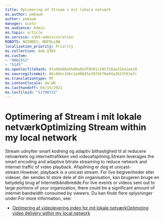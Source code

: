 ```yaml
---
title: Optimering af Stream i mit lokale netværk
ms.author: pebaum
author: pebaum
manager: scotv
ms.audience: Admin
ms.topic: article
ms.service: o365-administration
ROBOTS: NOINDEX, NOFOLLOW
localization_priority: Priority
ms.collection: Adm_O365
ms.custom:
- "9002552"
- "5145"
ms.openlocfilehash: 0fa96d48a5bd6e02df8501c2d5758aa31ba2ae28
ms.sourcegitcommit: 8bc60ec34bc1e40685e3976576e04a2623f63a7c
ms.translationtype: MT
ms.contentlocale: da-DK
ms.lasthandoff: 04/15/2021
ms.locfileid: "51790722"
---
```

# <a name="optimizing-stream-within-my-local-network"></a><span data-ttu-id="9697c-102">Optimering af Stream i mit lokale netværk</span><span class="sxs-lookup"><span data-stu-id="9697c-102">Optimizing Stream within my local network</span></span>

<span data-ttu-id="9697c-103">Stream udnytter smart kodning og adaptiv bithastighed til at reducere netværkets og internettrafikken ved videoafspilning.</span><span class="sxs-lookup"><span data-stu-id="9697c-103">Stream leverages the smart encoding and adaptive bitrate streaming to reduce network and internet traffic of video playback.</span></span> <span data-ttu-id="9697c-104">Afspilning er dog et unicast-stream.</span><span class="sxs-lookup"><span data-stu-id="9697c-104">However, playback is a unicast stream.</span></span> <span data-ttu-id="9697c-105">For live begivenheder eller videoer, der sendes til store dele af din organisation, kan brugeren bruge en betydelig brug af Internetbåndbredde.</span><span class="sxs-lookup"><span data-stu-id="9697c-105">For live events or videos sent out to large portions of your organization, there could be a significant amount of internet bandwidth consumed by viewers.</span></span> <span data-ttu-id="9697c-106">Du kan finde flere oplysninger under:</span><span class="sxs-lookup"><span data-stu-id="9697c-106">For more information, see:</span></span>

- [<span data-ttu-id="9697c-107">Optimering af videolevering inden for mit lokale netværk</span><span class="sxs-lookup"><span data-stu-id="9697c-107">Optimizing video delivery within my local network</span></span>](https://docs.microsoft.com/stream/network-overview#optimizing-video-delivery-within-my-local-network)
